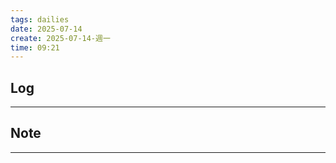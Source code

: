 ```yaml
---
tags: dailies  
date: 2025-07-14
create: 2025-07-14-週一
time: 09:21
---
```

## Log
---


## Note
---


